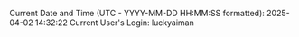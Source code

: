 Current Date and Time (UTC - YYYY-MM-DD HH:MM:SS formatted): 2025-04-02 14:32:22
Current User's Login: luckyaiman
